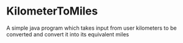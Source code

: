 # KilometerToMiles
A simple java program which takes input from user kilometers to be converted and convert it into its equivalent miles
